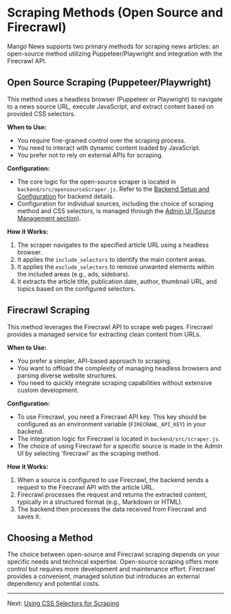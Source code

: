 # Scraping Methods (Open Source and Firecrawl)

Mango News supports two primary methods for scraping news articles: an open-source method utilizing Puppeteer/Playwright and integration with the Firecrawl API.

## Open Source Scraping (Puppeteer/Playwright)

This method uses a headless browser (Puppeteer or Playwright) to navigate to a news source URL, execute JavaScript, and extract content based on provided CSS selectors.

**When to Use:**

- You require fine-grained control over the scraping process.
- You need to interact with dynamic content loaded by JavaScript.
- You prefer not to rely on external APIs for scraping.

**Configuration:**

- The core logic for the open-source scraper is located in `backend/src/opensourceScraper.js`. Refer to the [Backend Setup and Configuration](backend-setup.md) for backend details.
- Configuration for individual sources, including the choice of scraping method and CSS selectors, is managed through the [Admin UI (Source Management section)](admin-ui.md#source-management).

**How it Works:**

1.  The scraper navigates to the specified article URL using a headless browser.
2.  It applies the `include_selectors` to identify the main content areas.
3.  It applies the `exclude_selectors` to remove unwanted elements within the included areas (e.g., ads, sidebars).
4.  It extracts the article title, publication date, author, thumbnail URL, and topics based on the configured selectors.

## Firecrawl Scraping

This method leverages the Firecrawl API to scrape web pages. Firecrawl provides a managed service for extracting clean content from URLs.

**When to Use:**

- You prefer a simpler, API-based approach to scraping.
- You want to offload the complexity of managing headless browsers and parsing diverse website structures.
- You need to quickly integrate scraping capabilities without extensive custom development.

**Configuration:**

- To use Firecrawl, you need a Firecrawl API key. This key should be configured as an environment variable (`FIRECRAWL_API_KEY`) in your backend.
- The integration logic for Firecrawl is located in `backend/src/scraper.js`.
- The choice of using Firecrawl for a specific source is made in the Admin UI by selecting 'firecrawl' as the scraping method.

**How it Works:**

1.  When a source is configured to use Firecrawl, the backend sends a request to the Firecrawl API with the article URL.
2.  Firecrawl processes the request and returns the extracted content, typically in a structured format (e.g., Markdown or HTML).
3.  The backend then processes the data received from Firecrawl and saves it.

## Choosing a Method

The choice between open-source and Firecrawl scraping depends on your specific needs and technical expertise. Open-source scraping offers more control but requires more development and maintenance effort. Firecrawl provides a convenient, managed solution but introduces an external dependency and potential costs.

---

Next: [Using CSS Selectors for Scraping](css-selectors.md)
